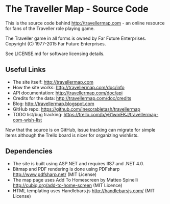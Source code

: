 The Traveller Map - Source Code
================================

This is the source code behind http://travellermap.com - an online resource for fans
of the Traveller role playing game.

The Traveller game in all forms is owned by Far Future Enterprises.
Copyright (C) 1977-2015 Far Future Enterprises.

See LICENSE.md for software licensing details.


Useful Links
------------

* The site itself: http://travellermap.com
* How the site works: http://travellermap.com/doc/info
* API documentation: http://travellermap.com/doc/api
* Credits for the data: http://travellermap.com/doc/credits
* Blog: http://travellermap.blogspot.com
* GitHub repo: https://github.com/inexorabletash/travellermap
* TODO list/bug tracking: https://trello.com/b/y61wmEKJ/travellermap-com-wish-list

Now that the source is on GitHub, issue tracking can migrate for simple items
although the Trello board is nicer for organizing wishlists.


Dependencies
------------

* The site is built using ASP.NET and requires IIS7 and .NET 4.0.
* Bitmap and PDF rendering is done using PDFsharp http://www.pdfsharp.net/ (MIT License)
* The map page uses Add To Homescreen by Matteo Spinelli http://cubiq.org/add-to-home-screen (MIT Licence)
* HTML templating uses Handlebars.js http://handlebarsjs.com/ (MIT License)
